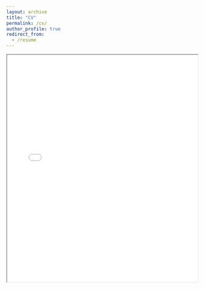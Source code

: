 ```yaml
---
layout: archive
title: "CV"
permalink: /cv/
author_profile: true
redirect_from:
  - /resume
---
```


<iframe src="../files/CV_AlvarezChaves-Manuel_2025-05-05.pdf" width="100%" height="600px"></iframe>